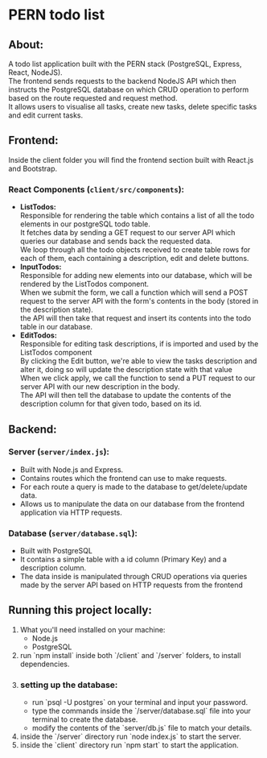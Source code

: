 # PERN todo list

## About:
A todo list application built with the PERN stack (PostgreSQL, Express, React, NodeJS).<br>
The frontend sends requests to the backend NodeJS API which then instructs the PostgreSQL database on which CRUD operation to perform based on the route requested and request method.<br>
It allows users to visualise all tasks, create new tasks, delete specific tasks and edit current tasks.
## Frontend:
Inside the client folder you will find the frontend section built with React.js and Bootstrap.<br>
### React Components (`client/src/components`): 
<ul>
<li><strong>ListTodos:</strong><br>
Responsible for rendering the table which contains a list of all the todo elements in our postgreSQL todo table.<br>
It fetches data by sending a GET request to our server API which queries our database and sends back the requested data. <br>
We loop through all the todo objects received to create table rows for each of them, each containing a description, edit and delete buttons.<br>
</li>
<li><strong>InputTodos:</strong><br>
Responsible for adding new elements into our database, which will be rendered by the ListTodos component.<br>
When we submit the form, we call a function which will send a POST request to the server API with the form's contents in the body (stored in the description state).<br>
the API will then take that request and insert its contents into the todo table in our database.
</li>
<li><strong>EditTodos:</strong><br>
Responsible for editing task descriptions, if is imported and used by the ListTodos component<br>
By clicking the Edit button, we're able to view the tasks description and alter it, doing so will update the description state with that value<br>
When we click apply, we call the function to send a PUT request to our server API with our new description in the body.<br>
The API will then tell the database to update the contents of the description column for that given todo, based on its id.

</li>
</ul>

## Backend:

### Server (`server/index.js`):
<ul>
  <li>Built with Node.js and Express.</li>
  <li>Contains routes which the frontend can use to make requests.</li>
  <li>For each route a query is made to the database to get/delete/update data.</li>
  <li>Allows us to manipulate the data on our database from the frontend application via HTTP requests.</li>
</ul>

### Database (`server/database.sql`):
<ul>
  <li>Built with PostgreSQL</li>
  <li>It contains a simple table with a id column (Primary Key) and a description column.</li>
  <li>The data inside is manipulated through CRUD operations via queries made by the server API based on HTTP requests from the frontend</li>
</ul>

## Running this project locally:
<ol>
  <li>
    What you'll need installed on your machine:
    <ul>
      <li>Node.js</li>
      <li>PostgreSQL</li>
    </ul>
  </li>
  <li>
    run `npm install` inside both `/client` and `/server` folders, to install dependencies.
  </li>
  <li>
    <h3>setting up the database:</h3>
    <ul>
      <li>
        run `psql -U postgres` on your terminal and input your password.
      </li>
      <li>
        type the commands inside the `/server/database.sql` file into your terminal to create the database.
      </li>
      <li>
        modify the contents of the `server/db.js` file to match your details. 
      </li>
    </ul>
  </li>
  <li>
    inside the `/server` directory run `node index.js` to start the server.
  </li>
  <li>
    inside the `client` directory run `npm start` to start the application.
  </li>
